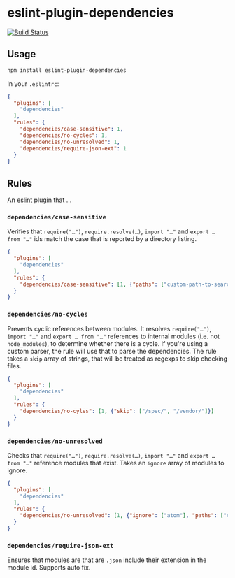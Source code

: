 # eslint-plugin-dependencies

[![Build Status](https://travis-ci.org/zertosh/eslint-plugin-dependencies.svg?branch=master)](https://travis-ci.org/zertosh/eslint-plugin-dependencies)

## Usage

```sh
npm install eslint-plugin-dependencies
```

In your `.eslintrc`:

```json
{
  "plugins": [
    "dependencies"
  ],
  "rules": {
    "dependencies/case-sensitive": 1,
    "dependencies/no-cycles": 1,
    "dependencies/no-unresolved": 1,
    "dependencies/require-json-ext": 1
  }
}
```

## Rules

An [eslint](https://github.com/eslint/eslint) plugin that ...

### `dependencies/case-sensitive`

Verifies that `require("…")`, `require.resolve(…)`, `import "…"` and `export … from "…"` ids match the case that is reported by a directory listing.

```json
{
  "plugins": [
    "dependencies"
  ],
  "rules": {
    "dependencies/case-sensitive": [1, {"paths": ["custom-path-to-search-for-modules"]}]
  }
}
```

### `dependencies/no-cycles`

Prevents cyclic references between modules. It resolves `require("…")`, `import "…"` and `export … from "…"` references to internal modules (i.e. not `node_modules`), to determine whether there is a cycle. If you're using a custom parser, the rule will use that to parse the dependencies. The rule takes a `skip` array of strings, that will be treated as regexps to skip checking files.

```json
{
  "plugins": [
    "dependencies"
  ],
  "rules": {
    "dependencies/no-cyles": [1, {"skip": ["/spec/", "/vendor/"]}]
  }
}
```

### `dependencies/no-unresolved`

Checks that `require("…")`, `require.resolve(…)`, `import "…"` and `export … from "…"` reference modules that exist. Takes an `ignore` array of modules to ignore.

```json
{
  "plugins": [
    "dependencies"
  ],
  "rules": {
    "dependencies/no-unresolved": [1, {"ignore": ["atom"], "paths": ["custom-path-to-search-for-modules"]}]
  }
}
```

### `dependencies/require-json-ext`

Ensures that modules are that are `.json` include their extension in the module id. Supports auto fix.
